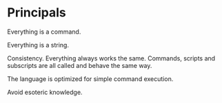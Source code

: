 # Principals #

Everything is a command.

Everything is a string.

Consistency. Everything always works the same. Commands, scripts and subscripts are all called and behave the same way.

The language is optimized for simple command execution.

Avoid esoteric knowledge.
